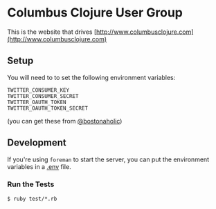 # Columbus Clojure User Group

This is the website that drives [http://www.columbusclojure.com](http://www.columbusclojure.com)

## Setup

You will need to to set the following environment variables:

```
TWITTER_CONSUMER_KEY
TWITTER_CONSUMER_SECRET
TWITTER_OAUTH_TOKEN
TWITTER_OAUTH_TOKEN_SECRET
```

(you can get these from [@bostonaholic](https://twitter.com/bostonaholic))

## Development

If you're using `foreman` to start the server, you can put the environment variables in a [.env](http://ddollar.github.io/foreman/#ENVIRONMENT) file.

### Run the Tests

`$ ruby test/*.rb`
